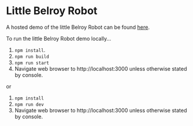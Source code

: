 # Little Belroy Robot

A hosted demo of the little Belroy Robot can be found [here](https://bellroy-robot.vercel.app/).

To run the little Belroy Robot demo locally...

1. `npm install`.
2. `npm run build`
3. `npm run start`
4. Navigate web browser to http://localhost:3000 unless otherwise stated by console.

or

1. `npm install`
2. `npm run dev`
3. Navigate web browser to http://localhost:3000 unless otherwise stated by console.
